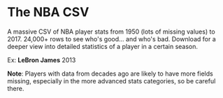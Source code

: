 # The NBA CSV

A massive CSV of NBA player stats from 1950 (lots of missing values) to 2017. 24,000+ rows to see who's good... and who's bad.
Download for a deeper view into detailed statistics of a player in a certain season.

Ex: **LeBron James** 2013

**Note**: Players with data from decades ago are likely to have more fields missing, especially in the more advanced stats categories, so be careful there.
